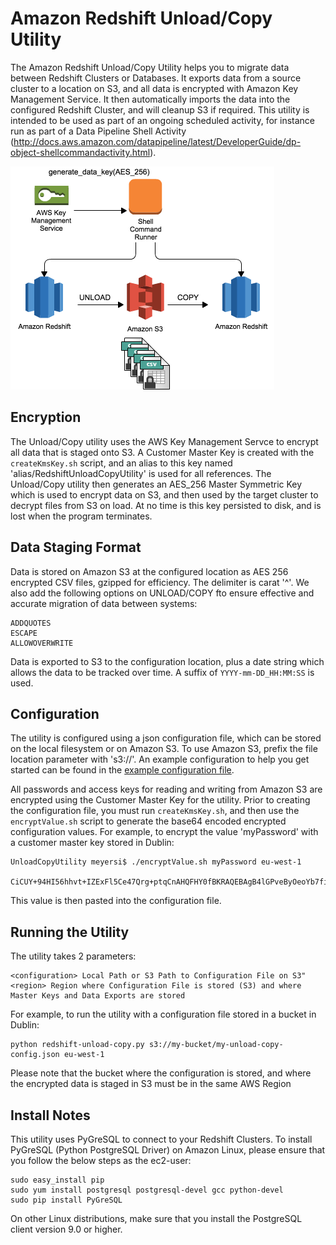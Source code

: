 # Amazon Redshift Unload/Copy Utility

The Amazon Redshift Unload/Copy Utility helps you to migrate data between Redshift Clusters or Databases. It exports data from a source cluster to a location on S3, and all data is encrypted with Amazon Key Management Service. It then automatically imports the data into the configured Redshift Cluster, and will cleanup S3 if required. This utility is intended to be used as part of an ongoing scheduled activity, for instance run as part of a Data Pipeline Shell Activity (http://docs.aws.amazon.com/datapipeline/latest/DeveloperGuide/dp-object-shellcommandactivity.html).

![Processing Architecture](RedshiftUnloadCopy.png)


## Encryption

The Unload/Copy utility uses the AWS Key Management Servce to encrypt all data that is staged onto S3. A Customer Master Key is created with the ```createKmsKey.sh``` script, and an alias to this key named 'alias/RedshiftUnloadCopyUtility' is used for all references. The Unload/Copy utility then generates an AES_256 Master Symmetric Key which is used to encrypt data on S3, and then used by the target cluster to decrypt files from S3 on load. At no time is this key persisted to disk, and is lost when the program terminates.

## Data Staging Format

Data is stored on Amazon S3 at the configured location as AES 256 encrypted CSV files, gzipped for efficiency. The delimiter is carat '^'. We also add the following options on UNLOAD/COPY fto ensure effective and accurate migration of data between systems:

```
ADDQUOTES
ESCAPE
ALLOWOVERWRITE
```

Data is exported to S3 to the configuration location, plus a date string which allows the data to be tracked over time. A suffix of ```YYYY-mm-DD_HH:MM:SS``` is used.

## Configuration

The utility is configured using a json configuration file, which can be stored on the local filesystem or on Amazon S3. To use Amazon S3, prefix the file location parameter with 's3://'. An example configuration to help you get started can be found in the [example configuration file](example/config.json).

All passwords and access keys for reading and writing from Amazon S3 are encrypted using the Customer Master Key for the utility. Prior to creating the configuration file, you must run ```createKmsKey.sh```, and then use the ```encryptValue.sh``` script to generate the base64 encoded encrypted configuration values. For example, to encrypt the value 'myPassword' with a customer master key stored in Dublin:

```
UnloadCopyUtility meyersi$ ./encryptValue.sh myPassword eu-west-1

CiCUY+94HI56hhvt+IZExFl5Ce47Qrg+ptqCnAHQFHY0fBKRAQEBAgB4lGPveByOeoYb7fiGRMRZeQnuO0K4PqbagpwB0BR2NHwAAABoMGYGCSqGSIb3DQEHBqBZMFcCAQAwUgYJKoZIhvcNAQcBMB4GCWCGSAFlAwQBLjARBAwcOR73wpqThnkYsHMCARCAJbci0vUsbM9iZm8S8fhkXhtk9vGCO5sLP+OdimgbnvyCE5QoD6k=
```

This value is then pasted into the configuration file.

## Running the Utility

The utility takes 2 parameters:

```
<configuration> Local Path or S3 Path to Configuration File on S3"
<region> Region where Configuration File is stored (S3) and where Master Keys and Data Exports are stored
```

For example, to run the utility with a configuration file stored in a bucket in Dublin:

```
python redshift-unload-copy.py s3://my-bucket/my-unload-copy-config.json eu-west-1
```

Please note that the bucket where the configuration is stored, and where the encrypted data is staged in S3 must be in the same AWS Region

## Install Notes

This utility uses PyGreSQL to connect to your Redshift Clusters. To install PyGreSQL (Python PostgreSQL Driver) on Amazon Linux, please ensure that you follow the below steps as the ec2-user:

```
sudo easy_install pip
sudo yum install postgresql postgresql-devel gcc python-devel
sudo pip install PyGreSQL
```

On other Linux distributions, make sure that you install the PostgreSQL client version 9.0 or higher.
